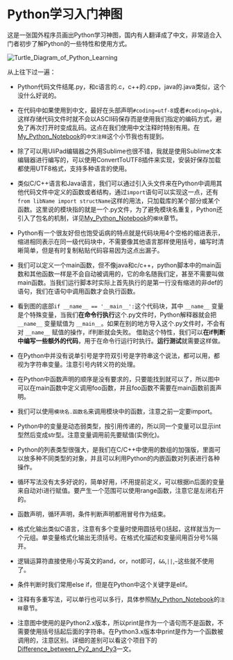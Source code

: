 # Python学习入门神图

这是一张国外程序员画出Python学习神图，国内有人翻译成了中文，非常适合入门者初步了解Python的一些特性和使用方式。

![Turtle_Diagram_of_Python_Learning](https://github.com/familyld/learnpython/blob/master/graph/Turtle_Diagram_of_Python_Learning.png?raw=true)

从上往下过一遍：

- Python代码文件结尾.py，和c语言的.c，c++的.cpp，java的.java类似，这个没什么好说的。

- 在代码中如果使用到中文，最好在头部声明`#coding=utf-8`或者`#coding=gbk`，这样存储代码文件时就不会以ASCII码保存而是使用我们指定的编码方式，避免了再次打开时变成乱码。这点在我们使用中文注释时特别有用。在[My_Python_Notebook](https://github.com/familyld/learnpython/blob/master/My_Python_Notebook.md)的`中文注释`这个小节我也有提到。

- 除了可以用UliPad编辑器之外用Sublime也很不错，我就是使用Sublime文本编辑器进行编写的，可以使用ConvertToUTF8插件来实现，安装好保存加载都使用UTF8格式，支持多种语言的使用。

- 类似C/C++语言和Java语言，我们可以通过引入头文件来在Python中调用其他代码文件中定义的函数或者结构，通过`import`语句可以实现这一点，还有`from libName import structName`这样的用法，只加载库的某个部分或某个函数。这里说的模块指的就是一个.py文件，为了避免模块名重复，Python还引入了包名的机制，详见[My_Python_Notebook](https://github.com/familyld/learnpython/blob/master/My_Python_Notebook.md)的`模块`章节。

- Python有一个很友好但也饱受诟病的特点就是代码块用4个空格的缩进表示，缩进相同表示在同一级代码块中，不需要像其他语言那样使用括号，编写时清晰简单，但是有时复制粘贴代码容易因为这点出漏子。

- 我们可以定义一个main函数，但不像java和c/c++，python脚本中的main函数和其他函数一样是不会自动被调用的，它的命名随我们定，甚至不需要叫做main函数。当我们运行脚本时实际上首先执行的是第一行没有缩进的非def的语句，我们在语句中调用函数才会执行函数。

- 看到图的底部`if __name__ == '__main__':`这个代码块，其中 `__name__` 变量是个特殊变量，当我们**在命令行执行**这个.py文件时，Python解释器就会把`__name__` 变量赋值为 `__main__`。如果在别的地方导入这个.py文件时，不会有对 `__name__` 赋值的操作，if判断就会失败。 借助这个特性，我们可以**在if判断中编写一些额外的代码**，用于在命令行运行时执行。**运行测试**就需要这样做。

- 在Python中并没有说单引号是字符双引号是字符串这个说法，都可以用，都视为字符串变量。注意引号内转义符的处理。

- 在Python中函数声明的顺序是没有要求的，只要能找到就可以了，所以图中可以在main函数中定义调用foo函数，并且foo函数不需要在main函数前面声明。

- 我们可以使用`模块名.函数名`来调用模块中的函数，注意之前一定要import。

- Python中的变量是动态弱类型，按引用传递的，所以同一个变量可以显示int型然后变成str型。注意变量调用前先要赋值(实例化)。

- Python的列表类型很强大，是我们在C/C++中使用的数组的加强版，里面可以放多种不同类型的对象，并且可以利用Python的内嵌函数对列表进行各种操作。

- 循环写法没有太多好说的，简单好用，i不用提前定义，可以根据in后面的变量来自动对i进行赋值。要产生一个范围可以使用range函数，注意它是左闭右开的。

- 函数声明，循环声明，条件判断声明都用冒号作为结束。

- 格式化输出类似C语言，注意有多个变量时使用圆括号()括起，这样就当为一个元组。单变量格式化输出无须括号。在格式化描述和变量间用百分号%隔开。

- 逻辑运算符直接使用小写英文的and，or，not即可，`&&`,`||`,`~`这些就不使用了。

- 条件判断时我们常用else if，但是在Python中这个关键字是elif。

- 注释有多重写法，可以单行也可以多行，具体参照[My_Python_Notebook](https://github.com/familyld/learnpython/blob/master/My_Python_Notebook.md)的`注释`章节。

- 注意图中使用的是Python2.x版本，所以print是作为一个语句而不是函数，不需要使用括号括起后面的字符串。在Python3.x版本中print是作为一个函数被调用的，注意区别。详细的差别可以看这个项目下的[Difference_between_Py2_and_Py3](https://github.com/familyld/learnpython/blob/master/Difference_between_Py2_and_Py3.md)一文。
